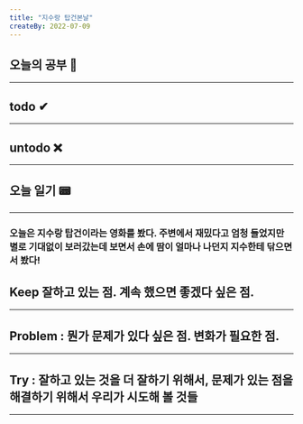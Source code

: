 ```yaml
---
title: "지수랑 탑건본날"
createBy: 2022-07-09
---
```

## 오늘의 공부 🎉
---
### 

## todo ✔
---

## untodo ❌
---

## 오늘 일기 📟
---
### 오늘은 지수랑 탑건이라는 영화를 봤다. 주변에서 재밌다고 엄청 들었지만 별로 기대없이 보러갔는데 보면서 손에 땀이 얼마나 나던지 지수한테 닦으면서 봤다! 

## Keep 잘하고 있는 점. 계속 했으면 좋겠다 싶은 점.
---


## Problem : 뭔가 문제가 있다 싶은 점. 변화가 필요한 점.
---


## Try : 잘하고 있는 것을 더 잘하기 위해서, 문제가 있는 점을 해결하기 위해서 우리가 시도해 볼 것들
---
